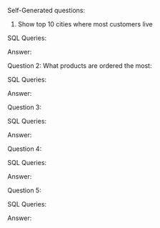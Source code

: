Self-Generated questions:

1. Show top 10 cities where most customers live

SQL Queries:

Answer: 


Question 2: What products are ordered the most:

SQL Queries:

Answer:


Question 3: 

SQL Queries:

Answer:



Question 4: 

SQL Queries:

Answer:



Question 5: 

SQL Queries:

Answer:
